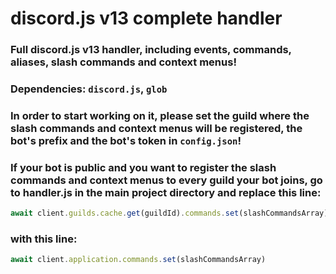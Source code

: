 # discord.js v13 complete handler

### Full discord.js v13 handler, including events, commands, aliases, slash commands and context menus! 

### Dependencies: `discord.js`, `glob`

### In order to start working on it, please set the guild where the slash commands and context menus will be registered, the bot's prefix and the bot's token in `config.json`!

### If your bot is public and you want to register the slash commands and context menus to every guild your bot joins, go to handler.js in the main project directory and replace this line:

```js
await client.guilds.cache.get(guildId).commands.set(slashCommandsArray)
```
### with this line: 

```js
await client.application.commands.set(slashCommandsArray)
```


